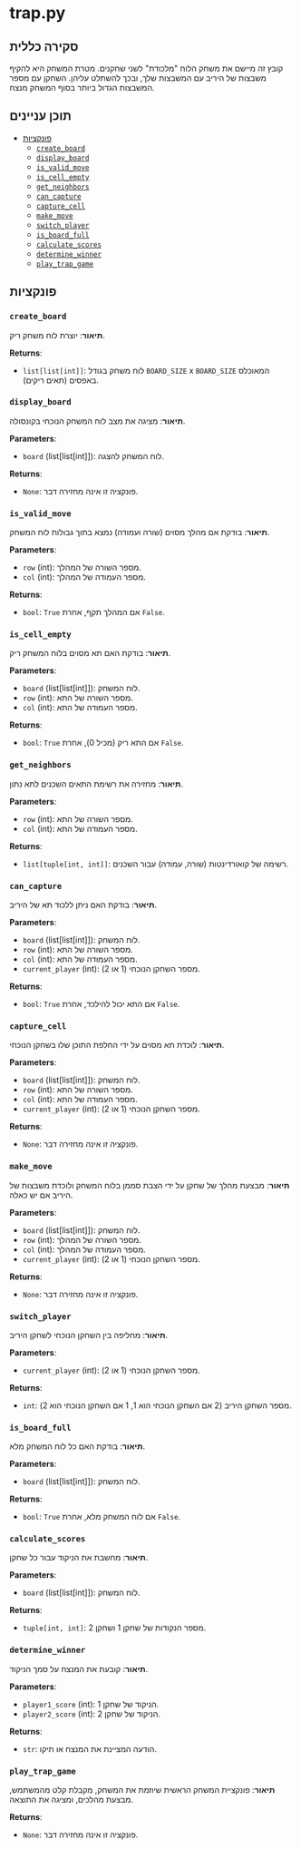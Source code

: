 # trap.py

## סקירה כללית

קובץ זה מיישם את משחק הלוח "מלכודת" לשני שחקנים. מטרת המשחק היא להקיף משבצות של היריב עם המשבצות שלך, ובכך להשתלט עליהן. השחקן עם מספר המשבצות הגדול ביותר בסוף המשחק מנצח.

## תוכן עניינים

- [פונקציות](#functions)
    - [`create_board`](#create_board)
    - [`display_board`](#display_board)
    - [`is_valid_move`](#is_valid_move)
    - [`is_cell_empty`](#is_cell_empty)
    - [`get_neighbors`](#get_neighbors)
    - [`can_capture`](#can_capture)
    - [`capture_cell`](#capture_cell)
    - [`make_move`](#make_move)
    - [`switch_player`](#switch_player)
    - [`is_board_full`](#is_board_full)
    - [`calculate_scores`](#calculate_scores)
    - [`determine_winner`](#determine_winner)
    - [`play_trap_game`](#play_trap_game)

## פונקציות

### `create_board`

**תיאור**: יוצרת לוח משחק ריק.

**Returns**:
- `list[list[int]]`: לוח משחק בגודל `BOARD_SIZE` x `BOARD_SIZE` המאוכלס באפסים (תאים ריקים).

### `display_board`

**תיאור**: מציגה את מצב לוח המשחק הנוכחי בקונסולה.

**Parameters**:
- `board` (list[list[int]]): לוח המשחק להצגה.

**Returns**:
- `None`: פונקציה זו אינה מחזירה דבר.

### `is_valid_move`

**תיאור**: בודקת אם מהלך מסוים (שורה ועמודה) נמצא בתוך גבולות לוח המשחק.

**Parameters**:
- `row` (int): מספר השורה של המהלך.
- `col` (int): מספר העמודה של המהלך.

**Returns**:
- `bool`: `True` אם המהלך תקף, אחרת `False`.

### `is_cell_empty`

**תיאור**: בודקת האם תא מסוים בלוח המשחק ריק.

**Parameters**:
- `board` (list[list[int]]): לוח המשחק.
- `row` (int): מספר השורה של התא.
- `col` (int): מספר העמודה של התא.

**Returns**:
- `bool`: `True` אם התא ריק (מכיל 0), אחרת `False`.

### `get_neighbors`

**תיאור**: מחזירה את רשימת התאים השכנים לתא נתון.

**Parameters**:
- `row` (int): מספר השורה של התא.
- `col` (int): מספר העמודה של התא.

**Returns**:
- `list[tuple[int, int]]`: רשימה של קואורדינטות (שורה, עמודה) עבור השכנים.

### `can_capture`

**תיאור**: בודקת האם ניתן ללכוד תא של היריב.

**Parameters**:
- `board` (list[list[int]]): לוח המשחק.
- `row` (int): מספר השורה של התא.
- `col` (int): מספר העמודה של התא.
- `current_player` (int): מספר השחקן הנוכחי (1 או 2).

**Returns**:
- `bool`: `True` אם התא יכול להילכד, אחרת `False`.

### `capture_cell`

**תיאור**: לוכדת תא מסוים על ידי החלפת התוכן שלו בשחקן הנוכחי.

**Parameters**:
- `board` (list[list[int]]): לוח המשחק.
- `row` (int): מספר השורה של התא.
- `col` (int): מספר העמודה של התא.
- `current_player` (int): מספר השחקן הנוכחי (1 או 2).

**Returns**:
- `None`: פונקציה זו אינה מחזירה דבר.

### `make_move`

**תיאור**: מבצעת מהלך של שחקן על ידי הצבת סממן בלוח המשחק ולוכדת משבצות של היריב אם יש כאלה.

**Parameters**:
- `board` (list[list[int]]): לוח המשחק.
- `row` (int): מספר השורה של המהלך.
- `col` (int): מספר העמודה של המהלך.
- `current_player` (int): מספר השחקן הנוכחי (1 או 2).

**Returns**:
- `None`: פונקציה זו אינה מחזירה דבר.

### `switch_player`

**תיאור**: מחליפה בין השחקן הנוכחי לשחקן היריב.

**Parameters**:
- `current_player` (int): מספר השחקן הנוכחי (1 או 2).

**Returns**:
- `int`: מספר השחקן היריב (2 אם השחקן הנוכחי הוא 1, 1 אם השחקן הנוכחי הוא 2).

### `is_board_full`

**תיאור**: בודקת האם כל לוח המשחק מלא.

**Parameters**:
- `board` (list[list[int]]): לוח המשחק.

**Returns**:
- `bool`: `True` אם לוח המשחק מלא, אחרת `False`.

### `calculate_scores`

**תיאור**: מחשבת את הניקוד עבור כל שחקן.

**Parameters**:
- `board` (list[list[int]]): לוח המשחק.

**Returns**:
- `tuple[int, int]`: מספר הנקודות של שחקן 1 ושחקן 2.

### `determine_winner`

**תיאור**: קובעת את המנצח על סמך הניקוד.

**Parameters**:
- `player1_score` (int): הניקוד של שחקן 1.
- `player2_score` (int): הניקוד של שחקן 2.

**Returns**:
- `str`: הודעה המציינת את המנצח או תיקו.

### `play_trap_game`

**תיאור**: פונקציית המשחק הראשית שיוזמת את המשחק, מקבלת קלט מהמשתמש, מבצעת מהלכים, ומציגה את התוצאה.

**Returns**:
- `None`: פונקציה זו אינה מחזירה דבר.
